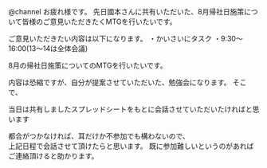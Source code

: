 @channel
お疲れ様です。
先日國本さんに共有いただいた、8月帰社日施策について皆様のご意見いただきたくMTGを行いたいです。

ご意見いただきたい内容は以下になります。
・かいさいにタスク
・9:30～16:00(13～14は全体会議)





8月の帰社日施策についてのMTGを行いたいです。

内容は恐縮ですが、自分が提案させていただいた、勉強会になります。
そこで、



当日は共有しましたスプレッドシートをもとに会話させていただいたければと思います

都合がつかなければ、耳だけか不参加でも構わないので、  
上記日程で会話させて頂けたらと思います。
既に参加難しいというのがあればご連絡頂けると助かります。